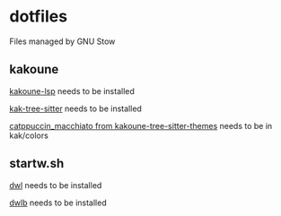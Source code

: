 # dotfiles

Files managed by GNU Stow

## kakoune

[kakoune-lsp](https://github.com/kakoune-lsp/kakoune-lsp) needs to be installed

[kak-tree-sitter](https://git.sr.ht/~hadronized/kak-tree-sitter) needs to be installed

[catppuccin_macchiato from kakoune-tree-sitter-themes](https://git.sr.ht/~hadronized/kakoune-tree-sitter-themes) needs to be in kak/colors

## startw.sh

[dwl](https://codeberg.org/dwl/dwl) needs to be installed

[dwlb](https://github.com/kolunmi/dwlb) needs to be installed

